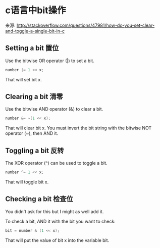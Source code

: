 # c语言中bit操作

来源: http://stackoverflow.com/questions/47981/how-do-you-set-clear-and-toggle-a-single-bit-in-c

## Setting a bit 置位

Use the bitwise OR operator (|) to set a bit.
```c
number |= 1 << x;
```
That will set bit x.

## Clearing a bit 清零

Use the bitwise AND operator (&) to clear a bit.
```c
number &= ~(1 << x);
```
That will clear bit x. You must invert the bit string with the bitwise NOT operator (~), then AND it.

## Toggling a bit 反转

The XOR operator (^) can be used to toggle a bit.
```c
number ^= 1 << x;
```
That will toggle bit x.

## Checking a bit 检查位

You didn't ask for this but I might as well add it.

To check a bit, AND it with the bit you want to check:
```c
bit = number & (1 << x);
```
That will put the value of bit x into the variable bit.